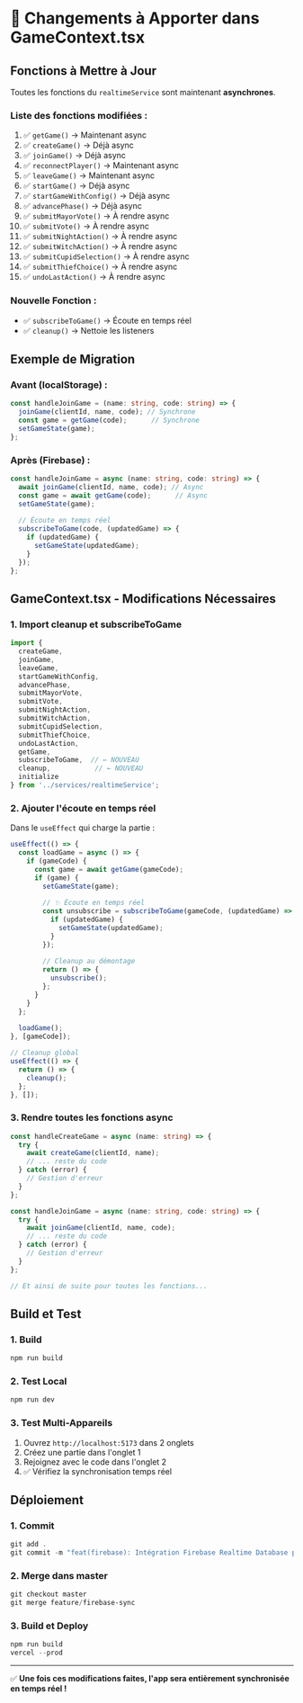 # 🔄 Changements à Apporter dans GameContext.tsx

## Fonctions à Mettre à Jour

Toutes les fonctions du `realtimeService` sont maintenant **asynchrones**. 

### Liste des fonctions modifiées :

1. ✅ `getGame()` → Maintenant async
2. ✅ `createGame()` → Déjà async
3. ✅ `joinGame()` → Déjà async  
4. ✅ `reconnectPlayer()` → Maintenant async
5. ✅ `leaveGame()` → Maintenant async
6. ✅ `startGame()` → Déjà async
7. ✅ `startGameWithConfig()` → Déjà async
8. ✅ `advancePhase()` → Déjà async
9. ✅ `submitMayorVote()` → À rendre async
10. ✅ `submitVote()` → À rendre async
11. ✅ `submitNightAction()` → À rendre async
12. ✅ `submitWitchAction()` → À rendre async
13. ✅ `submitCupidSelection()` → À rendre async
14. ✅ `submitThiefChoice()` → À rendre async
15. ✅ `undoLastAction()` → À rendre async

### Nouvelle Fonction :

- ✅ `subscribeToGame()` → Écoute en temps réel
- ✅ `cleanup()` → Nettoie les listeners

## Exemple de Migration

### Avant (localStorage) :

```typescript
const handleJoinGame = (name: string, code: string) => {
  joinGame(clientId, name, code); // Synchrone
  const game = getGame(code);      // Synchrone
  setGameState(game);
};
```

### Après (Firebase) :

```typescript
const handleJoinGame = async (name: string, code: string) => {
  await joinGame(clientId, name, code); // Async
  const game = await getGame(code);      // Async
  setGameState(game);
  
  // Écoute en temps réel
  subscribeToGame(code, (updatedGame) => {
    if (updatedGame) {
      setGameState(updatedGame);
    }
  });
};
```

## GameContext.tsx - Modifications Nécessaires

### 1. Import cleanup et subscribeToGame

```typescript
import { 
  createGame, 
  joinGame, 
  leaveGame, 
  startGameWithConfig,
  advancePhase,
  submitMayorVote,
  submitVote,
  submitNightAction,
  submitWitchAction,
  submitCupidSelection,
  submitThiefChoice,
  undoLastAction,
  getGame,
  subscribeToGame,  // ← NOUVEAU
  cleanup,           // ← NOUVEAU
  initialize 
} from '../services/realtimeService';
```

### 2. Ajouter l'écoute en temps réel

Dans le `useEffect` qui charge la partie :

```typescript
useEffect(() => {
  const loadGame = async () => {
    if (gameCode) {
      const game = await getGame(gameCode);
      if (game) {
        setGameState(game);
        
        // ✨ Écoute en temps réel
        const unsubscribe = subscribeToGame(gameCode, (updatedGame) => {
          if (updatedGame) {
            setGameState(updatedGame);
          }
        });
        
        // Cleanup au démontage
        return () => {
          unsubscribe();
        };
      }
    }
  };
  
  loadGame();
}, [gameCode]);

// Cleanup global
useEffect(() => {
  return () => {
    cleanup();
  };
}, []);
```

### 3. Rendre toutes les fonctions async

```typescript
const handleCreateGame = async (name: string) => {
  try {
    await createGame(clientId, name);
    // ... reste du code
  } catch (error) {
    // Gestion d'erreur
  }
};

const handleJoinGame = async (name: string, code: string) => {
  try {
    await joinGame(clientId, name, code);
    // ... reste du code
  } catch (error) {
    // Gestion d'erreur
  }
};

// Et ainsi de suite pour toutes les fonctions...
```

## Build et Test

### 1. Build

```powershell
npm run build
```

### 2. Test Local

```powershell
npm run dev
```

### 3. Test Multi-Appareils

1. Ouvrez `http://localhost:5173` dans 2 onglets
2. Créez une partie dans l'onglet 1
3. Rejoignez avec le code dans l'onglet 2
4. ✅ Vérifiez la synchronisation temps réel

## Déploiement

### 1. Commit

```powershell
git add .
git commit -m "feat(firebase): Intégration Firebase Realtime Database pour sync multi-appareils"
```

### 2. Merge dans master

```powershell
git checkout master
git merge feature/firebase-sync
```

### 3. Build et Deploy

```powershell
npm run build
vercel --prod
```

---

✅ **Une fois ces modifications faites, l'app sera entièrement synchronisée en temps réel !**

